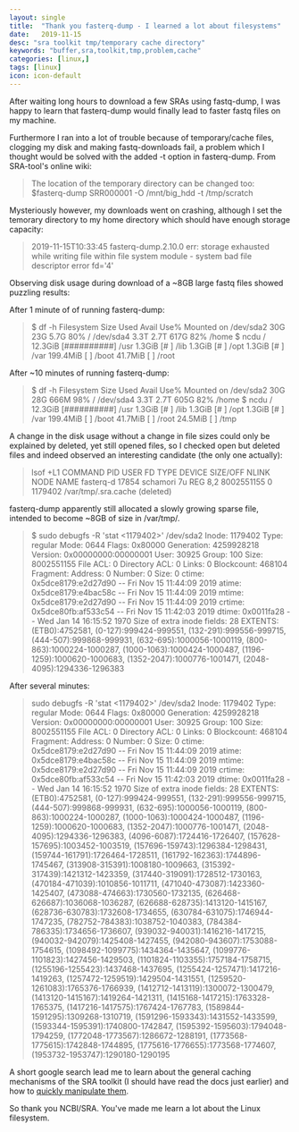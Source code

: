 ```yaml
---
layout: single
title:  "Thank you fasterq-dump - I learned a lot about filesystems"
date:   2019-11-15
desc: "sra toolkit tmp/temporary cache directory"
keywords: "buffer,sra,toolkit,tmp,problem,cache"
categories: [linux,]
tags: [linux]
icon: icon-default
---
```


After waiting long hours to download a few SRAs using fastq-dump, I was happy to learn that fasterq-dump would finally lead to faster fastq files on my machine.

Furthermore I ran into a lot of trouble because of temporary/cache files, clogging my disk and making fastq-downloads fail, a problem which I thought would be solved with the added -t option in fasterq-dump. From SRA-tool's online wiki: 

> The location of the temporary directory can be changed too:
> $fasterq-dump SRR000001 -O /mnt/big_hdd -t /tmp/scratch


Mysteriously however, my downloads went on crashing, although I set the temorary directory to my home directory which should have enough storage capacity:

> 2019-11-15T10:33:45 fasterq-dump.2.10.0 err: storage exhausted while writing file within file system module - system bad file descriptor error fd='4'   

Observing disk usage during download of a ~8GB large fastq files showed puzzling results:

After 1 minute of of running fasterq-dump:
> $ df -h
> Filesystem                                     Size  Used Avail Use% Mounted on
> /dev/sda2                                       30G   23G  5.7G  80% /
> /dev/sda4                                      3.3T  2.7T  617G  82% /home
> $ ncdu /
>   12.3GiB [##########] /usr
>    1.3GiB [#         ] /lib
>    1.3GiB [#         ] /opt
>    1.3GiB [#         ] /var
>  199.4MiB [          ] /boot
>   41.7MiB [          ] /root

After ~10 minutes of running fasterq-dump:

> $ df -h
> Filesystem                                     Size  Used Avail Use% Mounted on
> /dev/sda2                                       30G   28G  666M  98% /
> /dev/sda4                                      3.3T  2.7T  605G  82% /home
> $ ncdu /
>   12.3GiB [##########] /usr
>    1.3GiB [#         ] /lib
>    1.3GiB [#         ] /opt
>    1.3GiB [#         ] /var
>  199.4MiB [          ] /boot
>   41.7MiB [          ] /root
>   24.5MiB [          ] /tmp

A change in the disk usage without a change in file sizes could only be explained by deleted, yet still opened files, so I checked open but deleted files and indeed observed an interesting candidate (the only one actually):

> lsof +L1
> COMMAND     PID     USER   FD   TYPE DEVICE   SIZE/OFF NLINK    NODE NAME
> fasterq-d 17854 schamori    7u   REG    8,2 8002551155     0 1179402 /var/tmp/.sra.cache (deleted)

fasterq-dump apparently still allocated a slowly growing sparse file, intended to become ~8GB of size in /var/tmp/.

> $ sudo  debugfs -R 'stat <1179402>' /dev/sda2
> Inode: 1179402   Type: regular    Mode:  0644   Flags: 0x80000
> Generation: 4259928218    Version: 0x00000000:00000001
> User: 30925   Group:   100   Size: 8002551155
> File ACL: 0    Directory ACL: 0
> Links: 0   Blockcount: 468104
> Fragment:  Address: 0    Number: 0    Size: 0
>  ctime: 0x5dce8179:e2d27d90 -- Fri Nov 15 11:44:09 2019
>  atime: 0x5dce8179:e4bac58c -- Fri Nov 15 11:44:09 2019
>  mtime: 0x5dce8179:e2d27d90 -- Fri Nov 15 11:44:09 2019
> crtime: 0x5dce80fb:af533c54 -- Fri Nov 15 11:42:03 2019
> dtime: 0x0011fa28 -- Wed Jan 14 16:15:52 1970
> Size of extra inode fields: 28
> EXTENTS:
> (ETB0):4752581, (0-127):999424-999551, (132-291):999556-999715, (444-507):999868-999931, (632-695):1000056-1000119, (800-863):1000224-1000287, (1000-1063):1000424-1000487, (1196-1259):1000620-1000683, (1352-2047):1000776-1001471, (2048-4095):1294336-1296383 

After several minutes:
> sudo  debugfs -R 'stat <1179402>' /dev/sda2
> Inode: 1179402   Type: regular    Mode:  0644   Flags: 0x80000
> Generation: 4259928218    Version: 0x00000000:00000001
> User: 30925   Group:   100   Size: 8002551155
> File ACL: 0    Directory ACL: 0
> Links: 0   Blockcount: 468104
> Fragment:  Address: 0    Number: 0    Size: 0
>  ctime: 0x5dce8179:e2d27d90 -- Fri Nov 15 11:44:09 2019
>  atime: 0x5dce8179:e4bac58c -- Fri Nov 15 11:44:09 2019
>  mtime: 0x5dce8179:e2d27d90 -- Fri Nov 15 11:44:09 2019
> crtime: 0x5dce80fb:af533c54 -- Fri Nov 15 11:42:03 2019
> dtime: 0x0011fa28 -- Wed Jan 14 16:15:52 1970
> Size of extra inode fields: 28
> EXTENTS:
> (ETB0):4752581, (0-127):999424-999551, (132-291):999556-999715, (444-507):999868-999931, (632-695):1000056-1000119, (800-863):1000224-1000287, (1000-1063):1000424-1000487, (1196-1259):1000620-1000683, (1352-2047):1000776-1001471, (2048-4095):1294336-1296383, (4096-6087):1724416-1726407, (157628-157695):1003452-1003519, (157696-159743):1296384-1298431, (159744-161791):1726464-1728511, (161792-162363):1744896-1745467, (313908-315391):1008180-1009663, (315392-317439):1421312-1423359, (317440-319091):1728512-1730163, (470184-471039):1010856-1011711, (471040-473087):1423360-1425407, (473088-474663):1730560-1732135, (626468-626687):1036068-1036287, (626688-628735):1413120-1415167, (628736-630783):1732608-1734655, (630784-631075):1746944-1747235, (782752-784383):1038752-1040383, (784384-786335):1734656-1736607, (939032-940031):1416216-1417215, (940032-942079):1425408-1427455, (942080-943607):1753088-1754615, (1098492-1099775):1434364-1435647, (1099776-1101823):1427456-1429503, (1101824-1103355):1757184-1758715, (1255196-1255423):1437468-1437695, (1255424-1257471):1417216-1419263, (1257472-1259519):1429504-1431551, (1259520-1261083):1765376-1766939, (1412712-1413119):1300072-1300479, (1413120-1415167):1419264-1421311, (1415168-1417215):1763328-1765375, (1417216-1417575):1767424-1767783, (1589844-1591295):1309268-1310719, (1591296-1593343):1431552-1433599, (1593344-1595391):1740800-1742847, (1595392-1595603):1794048-1794259, (1772048-1773567):1286672-1288191, (1773568-1775615):1742848-1744895, (1775616-1776655):1773568-1774607, (1953732-1953747):1290180-1290195

A short google search lead me to learn about the general caching mechanisms of the SRA toolkit (I should have read the docs just earlier) and how to [quickly manipulate them](https://standage.github.io/that-darn-cache-configuring-the-sra-toolkit.html).


So thank you NCBI/SRA. You've made me learn a lot about the Linux filesystem.
